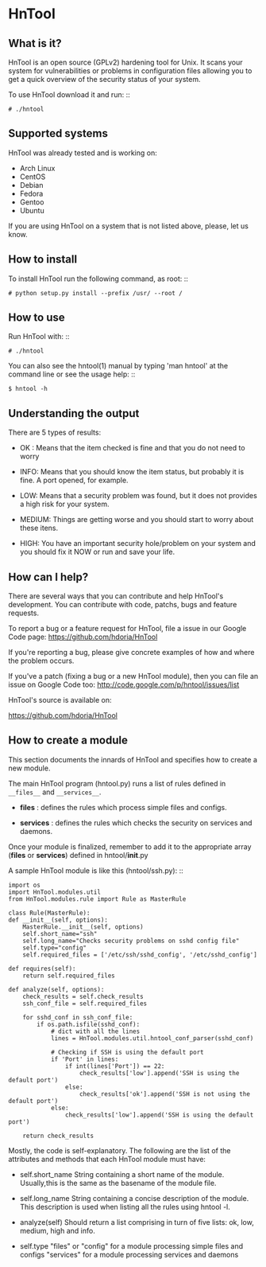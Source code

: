 # HnTool

## What is it?

HnTool is an open source (GPLv2) hardening tool for Unix. It scans your system for vulnerabilities or problems in configuration files allowing you to get a quick overview of the security status of your system.

To use HnTool download it and run: ::

	# ./hntool


## Supported systems

HnTool was already tested and is working on:

* Arch Linux
* CentOS
* Debian
* Fedora
* Gentoo
* Ubuntu

If you are using HnTool on a system that is not listed above, please, let us know.

## How to install

To install HnTool run the following command, as root: ::

	# python setup.py install --prefix /usr/ --root /

## How to use

Run HnTool with: ::

	# ./hntool

You can also see the hntool(1) manual by typing 'man hntool' at the command line
or see the usage help: ::

	$ hntool -h


## Understanding the output

There are 5 types of results:

 * OK :
	Means that the item checked is fine and that you do not need to worry

 * INFO:
	Means that you should know the item status, but probably it is fine. A port
	opened, for example.

 * LOW:
	Means that a security problem was found, but it does not provides a high risk
	for your system.

 * MEDIUM:
	Things are getting worse and you should start to worry about these itens.

 * HIGH:
	You have an important security hole/problem on your system and you
	should fix it NOW or run and save your life.


## How can I help?

There are several ways that you can contribute and help HnTool's development.
You can contribute with code, patchs, bugs and feature requests.

To report a bug or a feature request for HnTool, file a issue in our Google Code
page: https://github.com/hdoria/HnTool

If you're reporting a bug, please give concrete examples of how and where the
problem occurs.

If you've a patch (fixing a bug or a new HnTool module), then you can file an
issue on Google Code too: http://code.google.com/p/hntool/issues/list

HnTool's source is available on:

https://github.com/hdoria/HnTool


## How to create a module

This section documents the innards of HnTool and specifies how to create
a new module.

The main HnTool program (hntool.py) runs a list of rules defined in `__files__`
and `__services__`.

 * __files__ :
	defines the rules which process simple files and configs.

 * __services__ :
	defines the rules which checks the security on services and
	daemons.

Once your module is finalized, remember to add it to the appropriate array
(__files__ or __services__) defined in hntool/__init__.py

A sample HnTool module is like this (hntool/ssh.py): ::

    import os
    import HnTool.modules.util
    from HnTool.modules.rule import Rule as MasterRule

    class Rule(MasterRule):
    def __init__(self, options):
        MasterRule.__init__(self, options)
        self.short_name="ssh"
        self.long_name="Checks security problems on sshd config file"
        self.type="config"
        self.required_files = ['/etc/ssh/sshd_config', '/etc/sshd_config']

    def requires(self):
        return self.required_files

    def analyze(self, options):
        check_results = self.check_results
        ssh_conf_file = self.required_files

        for sshd_conf in ssh_conf_file:
            if os.path.isfile(sshd_conf):
                # dict with all the lines
                lines = HnTool.modules.util.hntool_conf_parser(sshd_conf)

                # Checking if SSH is using the default port
                if 'Port' in lines:
                    if int(lines['Port']) == 22:
                        check_results['low'].append('SSH is using the default port')
                    else:
                        check_results['ok'].append('SSH is not using the default port')
                else:
                    check_results['low'].append('SSH is using the default port')

        return check_results


Mostly, the code is self-explanatory. The following are the list of the attributes and methods
that each HnTool module must have:

 * self.short_name
	String containing a short name of the module. Usually,this is the
	same as the basename of the module file.

 * self.long_name
	String containing a concise description of the module. This
	description is used when listing all the rules using hntool -l.

 * analyze(self)
	Should return a list comprising in turn of five lists: ok, low, medium,
	high and info.

 * self.type
	"files" or "config" for a module processing simple files and configs
	"services" for a module processing services and daemons
